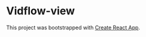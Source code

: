 # Vidflow-view

This project was bootstrapped with [Create React App](https://github.com/facebook/create-react-app).